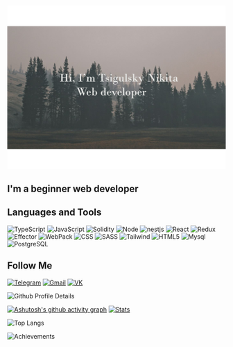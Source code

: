 ![Header](https://github.com/Nikolinc/Nikolinc/blob/main/Assets/template.png?raw=true)

## I'm a beginner web developer

## Languages and Tools

![TypeScript](https://img.shields.io/badge/-TypeScript-333?style=for-the-badge&logo=TypeScript)
![JavaScript](https://img.shields.io/badge/-JavaScript-333?style=for-the-badge&logo=JavaScript)
![Solidity](https://img.shields.io/badge/-Solidity-333?style=for-the-badge&logo=Solidity)
![Node](https://img.shields.io/badge/-Node.js-333?style=for-the-badge&logo=Node.js)
![nestjs](https://img.shields.io/badge/-nest.js-333?style=for-the-badge&logo=nestjs)
![React](https://img.shields.io/badge/-React-333?style=for-the-badge&logo=React)
![Redux](https://img.shields.io/badge/-Redux-333?style=for-the-badge&logo=Redux)
![Effector](https://img.shields.io/badge/-Effector-333?style=for-the-badge&logo=effector)
![WebPack](https://img.shields.io/badge/-WebPack-333?style=for-the-badge&logo=WebPack)
![CSS](https://img.shields.io/badge/-CSS3-333?style=for-the-badge&logo=CSS3)
![SASS](https://img.shields.io/badge/-SASS-333?style=for-the-badge&logo=SASS)
![Tailwind](https://img.shields.io/badge/-Tailwind-333?style=for-the-badge&logo=tailwindcss)
![HTML5](https://img.shields.io/badge/-HTML5-333?style=for-the-badge&logo=HTML5)
![Mysql](https://img.shields.io/badge/-Mysql-333?style=for-the-badge&logo=Mysql)
![PostgreSQL](https://img.shields.io/badge/-PostgreSQL-333?style=for-the-badge&logo=postgresql)

## Follow Me

[![Telegram](https://img.shields.io/badge/-Telegram-333?style=for-the-badge&logo=Telegram)](https://t.me/TsigulskyNikita)
[![Gmail](https://img.shields.io/badge/-Gmail-333?style=for-the-badge&logo=Gmail)](mailto:tsigulskynikita@gmail.com)
[![VK](https://img.shields.io/badge/-VK-333?style=for-the-badge&logo=VK)](https://vk.com/tsigulskynikita)

![Github Profile Details](https://github-profile-summary-cards.vercel.app/api/cards/profile-details?username=Nikolinc&theme=github_dark)

[![Ashutosh's github activity graph](https://github-readme-stats.vercel.app/api?username=Nikolinc&show_icons=true&theme=radical&include_all_commits=true)](https://github.com/ashutosh00710/github-readme-activity-graph)
[![Stats](https://github-readme-stats.vercel.app/api/top-langs?username=Nikolinc&show_icons=true&locale=en&layout=compact&hide_border=true&theme=radical)]()

![Top Langs](https://github-readme-streak-stats.herokuapp.com/?user=Nikolinc&theme=black-ice&hide_border=true&stroke=0000&background=0D1117&ring=e05397&fire=e05397&currStreakLabel=e05397)

![Achievements](https://github-profile-trophy.vercel.app/?username=Nikolinc&margin-w=5&theme=radical)
